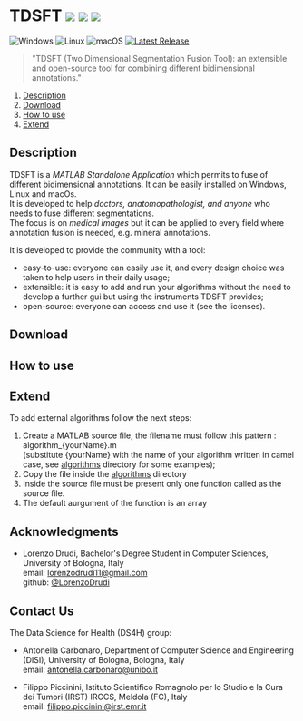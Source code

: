 # TDSFT ![](https://img.shields.io/github/forks/UniBoDS4H/TDSFT?style=social) ![](https://img.shields.io/github/stars/UniBoDS4H/TDSFT?style=social) ![](https://img.shields.io/github/watchers/UniBoDS4H/TDSFTe?style=social) <br>

![Windows](https://img.shields.io/badge/Windows-0078D6?style=for-the-badge&logo=windows&logoColor=white)
![Linux](https://img.shields.io/badge/Linux-FCC624?style=for-the-badge&logo=linux&logoColor=black)
![macOS](https://img.shields.io/badge/mac%20os-000000?style=for-the-badge&logo=macos&logoColor=F0F0F0)
[![Latest Release](https://img.shields.io/github/v/release/UniBoDS4H/TDSFT?style=for-the-badge&color=blue)](https://img.shields.io/github/v/release)

> "TDSFT (Two Dimensional Segmentation Fusion Tool): an extensible and open-source tool for combining different bidimensional annotations."

1. [Description](#description)
2. [Download](#download)
3. [How to use](#how-to-use)
4. [Extend](#extend)

## Description ##
TDSFT is a *MATLAB Standalone Application* which permits to fuse of different bidimensional annotations.
It can be easily installed on Windows, Linux and macOs. \
It is developed to help *doctors, anatomopathologist, and anyone* who needs to fuse different segmentations. \
The focus is on *medical images* but it can be applied to every field where annotation fusion is needed, e.g. mineral annotations.

It is developed to provide the community with a tool:
- easy-to-use: everyone can easily use it, and every design choice was taken to help users in their daily usage;
- extensible: it is easy to add and run your algorithms without the need to develop a further gui but using the instruments TDSFT provides;
- open-source: everyone can access and use it (see the licenses).

## Download ##

## How to use ##

## Extend ##
To add external algorithms follow the next steps:

1. Create a MATLAB source file, the filename must follow this pattern : algorithm_{yourName}.m \
   (substitute {yourName} with the name of your algorithm written in camel case, see [algorithms](api/algorithms) directory for some examples);
2. Copy the file inside the [algorithms](api/algorithms) directory
3. Inside the source file must be present only one function called as the source file.
4. The default aurgument of the function is an array 

## Acknowledgments ##
- Lorenzo Drudi, Bachelor's Degree Student in Computer Sciences, University of Bologna, Italy \
  email: lorenzodrudi11@gmail.com \
  github: [@LorenzoDrudi](https://github.com/LorenzoDrudi)
  
## Contact Us ##
The Data Science for Health (DS4H) group:
- Antonella Carbonaro, Department of Computer Science and Engineering (DISI), University of Bologna, Bologna, Italy \
  email: antonella.carbonaro@unibo.it

- Filippo Piccinini, Istituto Scientifico Romagnolo per lo Studio e la Cura dei Tumori (IRST) IRCCS, Meldola (FC), Italy \
  email: filippo.piccinini@irst.emr.it
  
